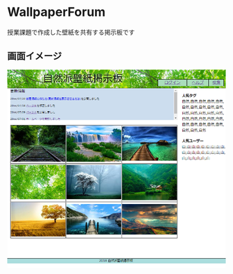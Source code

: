 # WallpaperForum
授業課題で作成した壁紙を共有する掲示板です

## 画面イメージ
![サンプル](https://raw.githubusercontent.com/Dosugamea/WallpaperForum/master/wallpaper_forum.PNG "サンプル")
